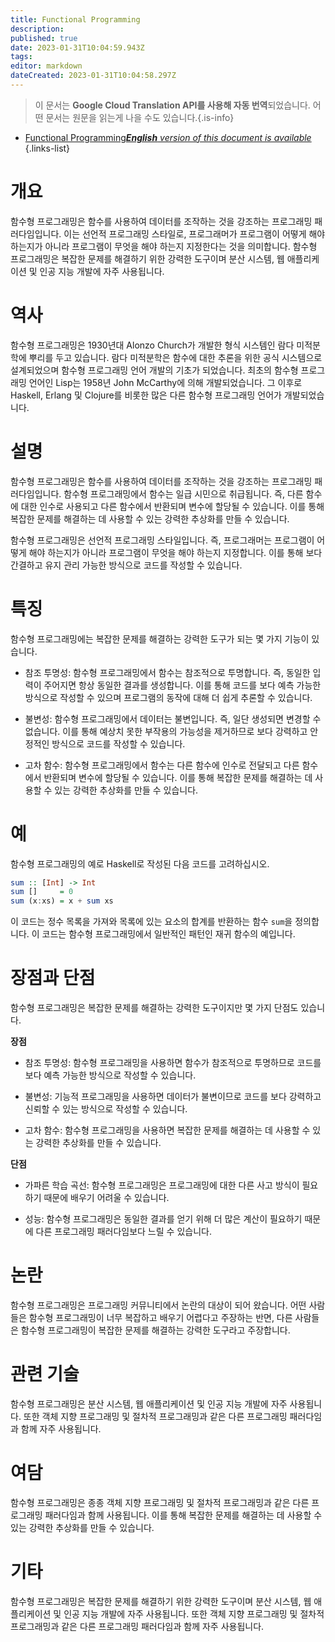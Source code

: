 ```yaml
---
title: Functional Programming
description: 
published: true
date: 2023-01-31T10:04:59.943Z
tags: 
editor: markdown
dateCreated: 2023-01-31T10:04:58.297Z
---
```


> 이 문서는 **Google Cloud Translation API를 사용해 자동 번역**되었습니다.
어떤 문서는 원문을 읽는게 나을 수도 있습니다.{.is-info}

- [Functional Programming***English** version of this document is available*](/en/Knowledge-base/Dictionary/functional-programming)
{.links-list}


# 개요
함수형 프로그래밍은 함수를 사용하여 데이터를 조작하는 것을 강조하는 프로그래밍 패러다임입니다. 이는 선언적 프로그래밍 스타일로, 프로그래머가 프로그램이 어떻게 해야 하는지가 아니라 프로그램이 무엇을 해야 하는지 지정한다는 것을 의미합니다. 함수형 프로그래밍은 복잡한 문제를 해결하기 위한 강력한 도구이며 분산 시스템, 웹 애플리케이션 및 인공 지능 개발에 자주 사용됩니다.

# 역사
함수형 프로그래밍은 1930년대 Alonzo Church가 개발한 형식 시스템인 람다 미적분학에 뿌리를 두고 있습니다. 람다 미적분학은 함수에 대한 추론을 위한 공식 시스템으로 설계되었으며 함수형 프로그래밍 언어 개발의 기초가 되었습니다. 최초의 함수형 프로그래밍 언어인 Lisp는 1958년 John McCarthy에 의해 개발되었습니다. 그 이후로 Haskell, Erlang 및 Clojure를 비롯한 많은 다른 함수형 프로그래밍 언어가 개발되었습니다.

# 설명
함수형 프로그래밍은 함수를 사용하여 데이터를 조작하는 것을 강조하는 프로그래밍 패러다임입니다. 함수형 프로그래밍에서 함수는 일급 시민으로 취급됩니다. 즉, 다른 함수에 대한 인수로 사용되고 다른 함수에서 반환되며 변수에 할당될 수 있습니다. 이를 통해 복잡한 문제를 해결하는 데 사용할 수 있는 강력한 추상화를 만들 수 있습니다.

함수형 프로그래밍은 선언적 프로그래밍 스타일입니다. 즉, 프로그래머는 프로그램이 어떻게 해야 하는지가 아니라 프로그램이 무엇을 해야 하는지 지정합니다. 이를 통해 보다 간결하고 유지 관리 가능한 방식으로 코드를 작성할 수 있습니다.

# 특징
함수형 프로그래밍에는 복잡한 문제를 해결하는 강력한 도구가 되는 몇 가지 기능이 있습니다.

* 참조 투명성: 함수형 프로그래밍에서 함수는 참조적으로 투명합니다. 즉, 동일한 입력이 주어지면 항상 동일한 결과를 생성합니다. 이를 통해 코드를 보다 예측 가능한 방식으로 작성할 수 있으며 프로그램의 동작에 대해 더 쉽게 추론할 수 있습니다.

* 불변성: 함수형 프로그래밍에서 데이터는 불변입니다. 즉, 일단 생성되면 변경할 수 없습니다. 이를 통해 예상치 못한 부작용의 가능성을 제거하므로 보다 강력하고 안정적인 방식으로 코드를 작성할 수 있습니다.

* 고차 함수: 함수형 프로그래밍에서 함수는 다른 함수에 인수로 전달되고 다른 함수에서 반환되며 변수에 할당될 수 있습니다. 이를 통해 복잡한 문제를 해결하는 데 사용할 수 있는 강력한 추상화를 만들 수 있습니다.

# 예
함수형 프로그래밍의 예로 Haskell로 작성된 다음 코드를 고려하십시오.

```haskell
sum :: [Int] -> Int
sum []     = 0
sum (x:xs) = x + sum xs
```

이 코드는 정수 목록을 가져와 목록에 있는 요소의 합계를 반환하는 함수 `sum`을 정의합니다. 이 코드는 함수형 프로그래밍에서 일반적인 패턴인 재귀 함수의 예입니다.

# 장점과 단점
함수형 프로그래밍은 복잡한 문제를 해결하는 강력한 도구이지만 몇 가지 단점도 있습니다.

**장점**

* 참조 투명성: 함수형 프로그래밍을 사용하면 함수가 참조적으로 투명하므로 코드를 보다 예측 가능한 방식으로 작성할 수 있습니다.

* 불변성: 기능적 프로그래밍을 사용하면 데이터가 불변이므로 코드를 보다 강력하고 신뢰할 수 있는 방식으로 작성할 수 있습니다.

* 고차 함수: 함수형 프로그래밍을 사용하면 복잡한 문제를 해결하는 데 사용할 수 있는 강력한 추상화를 만들 수 있습니다.

**단점**

* 가파른 학습 곡선: 함수형 프로그래밍은 프로그래밍에 대한 다른 사고 방식이 필요하기 때문에 배우기 어려울 수 있습니다.

* 성능: 함수형 프로그래밍은 동일한 결과를 얻기 위해 더 많은 계산이 필요하기 때문에 다른 프로그래밍 패러다임보다 느릴 수 있습니다.

# 논란
함수형 프로그래밍은 프로그래밍 커뮤니티에서 논란의 대상이 되어 왔습니다. 어떤 사람들은 함수형 프로그래밍이 너무 복잡하고 배우기 어렵다고 주장하는 반면, 다른 사람들은 함수형 프로그래밍이 복잡한 문제를 해결하는 강력한 도구라고 주장합니다.

# 관련 기술
함수형 프로그래밍은 분산 시스템, 웹 애플리케이션 및 인공 지능 개발에 자주 사용됩니다. 또한 객체 지향 프로그래밍 및 절차적 프로그래밍과 같은 다른 프로그래밍 패러다임과 함께 자주 사용됩니다.

# 여담
함수형 프로그래밍은 종종 객체 지향 프로그래밍 및 절차적 프로그래밍과 같은 다른 프로그래밍 패러다임과 함께 사용됩니다. 이를 통해 복잡한 문제를 해결하는 데 사용할 수 있는 강력한 추상화를 만들 수 있습니다.

# 기타
함수형 프로그래밍은 복잡한 문제를 해결하기 위한 강력한 도구이며 분산 시스템, 웹 애플리케이션 및 인공 지능 개발에 자주 사용됩니다. 또한 객체 지향 프로그래밍 및 절차적 프로그래밍과 같은 다른 프로그래밍 패러다임과 함께 자주 사용됩니다.